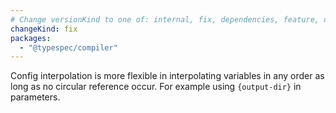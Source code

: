 ```yaml
---
# Change versionKind to one of: internal, fix, dependencies, feature, deprecation, breaking
changeKind: fix
packages:
  - "@typespec/compiler"
---
```


Config interpolation is more flexible in interpolating variables in any order as long as no circular reference occur. For example using `{output-dir}` in parameters.
